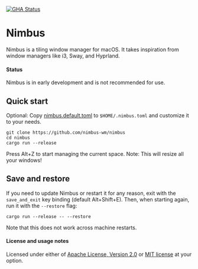 [![GHA Status]][GitHub Actions]

# Nimbus

Nimbus is a tiling window manager for macOS. It takes inspiration from window
managers like i3, Sway, and Hyprland.

#### Status

Nimbus is in early development and is not recommended for use.

## Quick start

Optional: Copy [nimbus.default.toml](./nimbus.default.toml) to
`$HOME/.nimbus.toml` and customize it to your needs.

```
git clone https://github.com/nimbus-wm/nimbus
cd nimbus
cargo run --release
```

Press Alt+Z to start managing the current space. Note: This will resize all your
windows!

## Save and restore

If you need to update Nimbus or restart it for any reason, exit with the
`save_and_exit` key binding (default Alt+Shift+E). Then, when starting again,
run it with the `--restore` flag:

```
cargo run --release -- --restore
```

Note that this does not work across machine restarts.

#### License and usage notes

Licensed under either of [Apache License, Version 2.0](LICENSE-APACHE) or
[MIT license](LICENSE-MIT) at your option.

[GitHub Actions]: https://github.com/nimbus-wm/nimbus/actions
[GHA Status]: https://github.com/nimbus-wm/nimbus/actions/workflows/rust.yml/badge.svg
